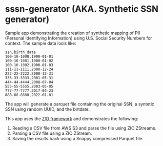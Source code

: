 # sssn-generator (AKA. Synthetic SSN generator)

Sample app demonstrating the creation of synthetic mapping of PII (Personal Identifying Information) using U.S. Social Security Numbers for context. The sample data lools like:
```
ssn,birth_date
100-10-1000,1900-01-01
100-10-1001,1900-01-02
100-10-1002,1900-01-03
111-11-1111,2000-12-24
222-22-2222,2000-12-31
333-33-3333,2001-05-31
444-44-4444,2008-07-04
555-55-5555,2003-05-05
777-77-7777,2017-04-23
888-88-8888,2022-01-01
```
The app will generate a parquet file containing the original SSN, a syntetic SSN using random UUID, and the birtdate.

This app uses the [ZIO framework](https://zio.dev) and demonstrates the following:
1. Reading a CSV file from AWS S3 and parse the file using ZIO ZStreams.
2. Parsing a CSV file using a ZIO ZStream.
3. Saving the results back using a Snappy compressed Parquet file.

